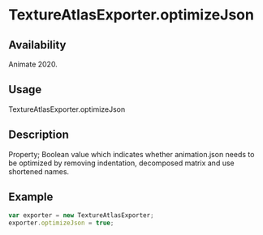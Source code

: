 # TextureAtlasExporter.optimizeJson

## Availability

Animate 2020.

## Usage

TextureAtlasExporter.optimizeJson

## Description

Property; Boolean value which indicates whether animation.json needs to be optimized by removing indentation, decomposed matrix and use shortened names.

## Example

``` javascript
var exporter = new TextureAtlasExporter;
exporter.optimizeJson = true;
````
